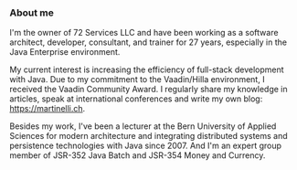### About me

I'm the owner of 72 Services LLC and have been working as a software architect, developer, consultant, and trainer for 27 years, especially in the Java Enterprise environment.

My current interest is increasing the efficiency of full-stack development with Java. Due to my commitment to the Vaadin/Hilla environment, I received the Vaadin Community Award. I regularly share my knowledge in articles, speak at international conferences and write my own blog: https://martinelli.ch. 

Besides my work, I've been a lecturer at the Bern University of Applied Sciences for modern architecture and integrating distributed systems and persistence technologies with Java since 2007.
And I'm an expert group member of JSR-352 Java Batch and JSR-354 Money and Currency.
